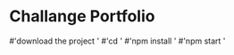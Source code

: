 # Challange Portfolio 

 #'download the project ' 
  #'cd <projectname> ' 
   #'npm install ' 
   #'npm start ' 
